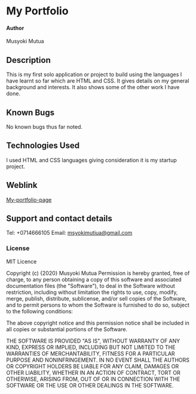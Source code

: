 # My Portfolio
#### Author
Musyoki Mutua
## Description
This is my first solo application or project to build using the languages I have learnt so far which are HTML and CSS. It gives details on my general background and interests. It also shows some of the other work I have done.

## Known Bugs
No known bugs thus far noted.
## Technologies Used
I used HTML and CSS languages giving consideration it is my startup project.
## Weblink
[My-portfolio-page](https://msyoki.github.io/My-portfolio-page/)
## Support and contact details
Tel: +0714666105
Email: msyokimutiua@gmail.com
### License
MIT Licence

Copyright (c) {2020} Musyoki Mutua
Permission is hereby granted, free of charge, to any person obtaining a copy
of this software and associated documentation files (the "Software"), to deal
in the Software without restriction, including without limitation the rights
to use, copy, modify, merge, publish, distribute, sublicense, and/or sell
copies of the Software, and to permit persons to whom the Software is
furnished to do so, subject to the following conditions:

The above copyright notice and this permission notice shall be included in all
copies or substantial portions of the Software.

THE SOFTWARE IS PROVIDED "AS IS", WITHOUT WARRANTY OF ANY KIND, EXPRESS OR
IMPLIED, INCLUDING BUT NOT LIMITED TO THE WARRANTIES OF MERCHANTABILITY,
FITNESS FOR A PARTICULAR PURPOSE AND NONINFRINGEMENT. IN NO EVENT SHALL THE
AUTHORS OR COPYRIGHT HOLDERS BE LIABLE FOR ANY CLAIM, DAMAGES OR OTHER
LIABILITY, WHETHER IN AN ACTION OF CONTRACT, TORT OR OTHERWISE, ARISING FROM,
OUT OF OR IN CONNECTION WITH THE SOFTWARE OR THE USE OR OTHER DEALINGS IN THE
SOFTWARE.
